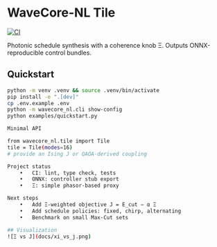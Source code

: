 # WaveCore-NL Tile

[![CI](https://github.com/QCT-xyz/wavecore-nl-tile/actions/workflows/ci.yml/badge.svg)](https://github.com/QCT-xyz/wavecore-nl-tile/actions/workflows/ci.yml)

Photonic schedule synthesis with a coherence knob Ξ. Outputs ONNX-reproducible control bundles.

## Quickstart
```bash
python -m venv .venv && source .venv/bin/activate
pip install -e ".[dev]"
cp .env.example .env
python -m wavecore_nl.cli show-config
python examples/quickstart.py

Minimal API

from wavecore_nl.tile import Tile
tile = Tile(modes=16)
# provide an Ising J or QAOA-derived coupling

Project status
	•	CI: lint, type check, tests
	•	ONNX: controller stub export
	•	Ξ: simple phasor-based proxy

Next steps
	•	Add Ξ-weighted objective J = E_cut − α Ξ
	•	Add schedule policies: fixed, chirp, alternating
	•	Benchmark on small Max-Cut sets

## Visualization
![Ξ vs J](docs/xi_vs_j.png)
